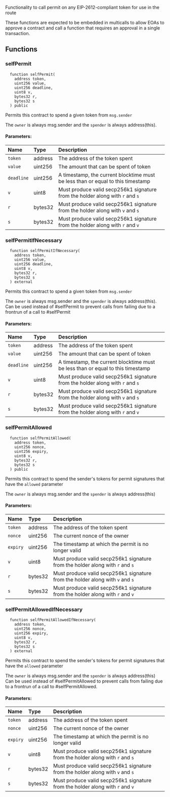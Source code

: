 Functionality to call permit on any EIP-2612-compliant token for use in the route

These functions are expected to be embedded in multicalls to allow EOAs to approve a contract and call a function
that requires an approval in a single transaction.

## Functions

### selfPermit

```solidity
  function selfPermit(
    address token,
    uint256 value,
    uint256 deadline,
    uint8 v,
    bytes32 r,
    bytes32 s
  ) public
```

Permits this contract to spend a given token from `msg.sender`

The `owner` is always msg.sender and the `spender` is always address(this).

#### Parameters:

| Name       | Type    | Description                                                                     |
| :--------- | :------ | :------------------------------------------------------------------------------ |
| `token`    | address | The address of the token spent                                                  |
| `value`    | uint256 | The amount that can be spent of token                                           |
| `deadline` | uint256 | A timestamp, the current blocktime must be less than or equal to this timestamp |
| `v`        | uint8   | Must produce valid secp256k1 signature from the holder along with `r` and `s`   |
| `r`        | bytes32 | Must produce valid secp256k1 signature from the holder along with `v` and `s`   |
| `s`        | bytes32 | Must produce valid secp256k1 signature from the holder along with `r` and `v`   |

### selfPermitIfNecessary

```solidity
  function selfPermitIfNecessary(
    address token,
    uint256 value,
    uint256 deadline,
    uint8 v,
    bytes32 r,
    bytes32 s
  ) external
```

Permits this contract to spend a given token from `msg.sender`

The `owner` is always msg.sender and the `spender` is always address(this).
Can be used instead of #selfPermit to prevent calls from failing due to a frontrun of a call to #selfPermit

#### Parameters:

| Name       | Type    | Description                                                                     |
| :--------- | :------ | :------------------------------------------------------------------------------ |
| `token`    | address | The address of the token spent                                                  |
| `value`    | uint256 | The amount that can be spent of token                                           |
| `deadline` | uint256 | A timestamp, the current blocktime must be less than or equal to this timestamp |
| `v`        | uint8   | Must produce valid secp256k1 signature from the holder along with `r` and `s`   |
| `r`        | bytes32 | Must produce valid secp256k1 signature from the holder along with `v` and `s`   |
| `s`        | bytes32 | Must produce valid secp256k1 signature from the holder along with `r` and `v`   |

### selfPermitAllowed

```solidity
  function selfPermitAllowed(
    address token,
    uint256 nonce,
    uint256 expiry,
    uint8 v,
    bytes32 r,
    bytes32 s
  ) public
```

Permits this contract to spend the sender's tokens for permit signatures that have the `allowed` parameter

The `owner` is always msg.sender and the `spender` is always address(this)

#### Parameters:

| Name     | Type    | Description                                                                   |
| :------- | :------ | :---------------------------------------------------------------------------- |
| `token`  | address | The address of the token spent                                                |
| `nonce`  | uint256 | The current nonce of the owner                                                |
| `expiry` | uint256 | The timestamp at which the permit is no longer valid                          |
| `v`      | uint8   | Must produce valid secp256k1 signature from the holder along with `r` and `s` |
| `r`      | bytes32 | Must produce valid secp256k1 signature from the holder along with `v` and `s` |
| `s`      | bytes32 | Must produce valid secp256k1 signature from the holder along with `r` and `v` |

### selfPermitAllowedIfNecessary

```solidity
  function selfPermitAllowedIfNecessary(
    address token,
    uint256 nonce,
    uint256 expiry,
    uint8 v,
    bytes32 r,
    bytes32 s
  ) external
```

Permits this contract to spend the sender's tokens for permit signatures that have the `allowed` parameter

The `owner` is always msg.sender and the `spender` is always address(this)
Can be used instead of #selfPermitAllowed to prevent calls from failing due to a frontrun of a call to #selfPermitAllowed.

#### Parameters:

| Name     | Type    | Description                                                                   |
| :------- | :------ | :---------------------------------------------------------------------------- |
| `token`  | address | The address of the token spent                                                |
| `nonce`  | uint256 | The current nonce of the owner                                                |
| `expiry` | uint256 | The timestamp at which the permit is no longer valid                          |
| `v`      | uint8   | Must produce valid secp256k1 signature from the holder along with `r` and `s` |
| `r`      | bytes32 | Must produce valid secp256k1 signature from the holder along with `v` and `s` |
| `s`      | bytes32 | Must produce valid secp256k1 signature from the holder along with `r` and `v` |
